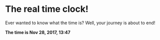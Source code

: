 # The real time clock!

Ever wanted to know what the time is? Well, your journey is about to end!

**The time is Nov 28, 2017, 13:47**